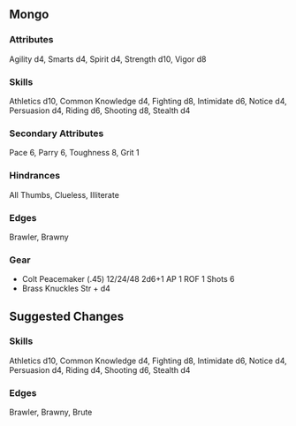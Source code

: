 ## Mongo

### Attributes
Agility d4, Smarts d4, Spirit d4, Strength d10, Vigor d8

### Skills
Athletics d10, Common Knowledge d4, Fighting d8, Intimidate d6, Notice d4, Persuasion d4, Riding d6, Shooting d8, Stealth d4

### Secondary Attributes
Pace 6, Parry 6, Toughness 8, Grit 1

### Hindrances
All Thumbs, Clueless, Illiterate

### Edges
Brawler, Brawny

### Gear
* Colt Peacemaker (.45) 12/24/48 2d6+1 AP 1 ROF 1 Shots 6
* Brass Knuckles Str + d4

## Suggested Changes

### Skills
Athletics d10, Common Knowledge d4, Fighting d8, Intimidate d6, Notice d4, Persuasion d4, Riding d4, Shooting d6, Stealth d4

### Edges
Brawler, Brawny, Brute
